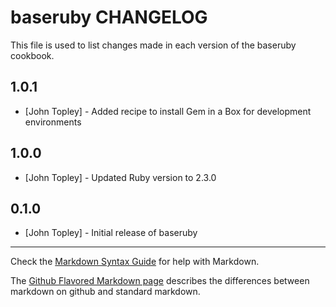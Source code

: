 baseruby CHANGELOG
==================

This file is used to list changes made in each version of the baseruby cookbook.

1.0.1
-----
- [John Topley] - Added recipe to install Gem in a Box for development environments

1.0.0
-----
- [John Topley] - Updated Ruby version to 2.3.0

0.1.0
-----
- [John Topley] - Initial release of baseruby

- - -
Check the [Markdown Syntax Guide](http://daringfireball.net/projects/markdown/syntax) for help with Markdown.

The [Github Flavored Markdown page](http://github.github.com/github-flavored-markdown/) describes the differences between markdown on github and standard markdown.
